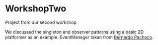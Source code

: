 # WorkshopTwo
Project from our second workshop

We discussed the singleton and observer patterns using a basic 2D platformer as an example.
EventManager taken from [Bernardo Pacheco](http://bernardopacheco.net/using-an-event-manager-to-decouple-your-game-in-unity).
